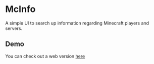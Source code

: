 # McInfo

A simple UI to search up information regarding Minecraft players and servers.


## Demo

You can check out a web version [here](https://exoad.github.io/mcinfo/)
